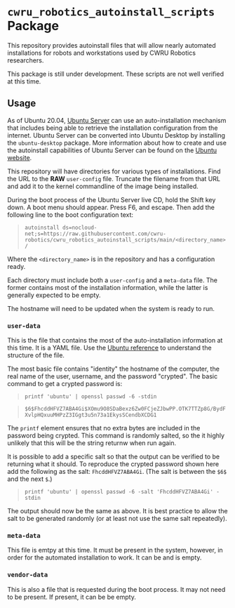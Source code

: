 # `cwru_robotics_autoinstall_scripts` Package

This repository provides autoinstall files that will allow nearly automated installations for robots and workstations used by CWRU Robotics researchers.

This package is still under development.  These scripts are not well verified at this time.

## Usage

As of Ubuntu 20.04, [Ubuntu Server](https://ubuntu.com/download/server) can use an auto-installation mechanism that includes being able to retrieve the installation configuration from the internet.  Ubuntu Server can be converted into Ubuntu Desktop by installing the `ubuntu-desktop` package.  More information about how to create and use the autoinstall capabilities of Ubuntu Server can be found on the [Ubuntu website](https://ubuntu.com/server/docs/install/autoinstall).

This repository will have directories for various types of installations.  Find the URL to the **RAW** `user-config` file.  Truncate the filename from that URL and add it to the kernel commandline of the image being installed.

During the boot process of the Ubuntu Server live CD, hold the Shift key down.  A boot menu should appear.  Press F6, and escape.  Then add the following line to the boot configuration text:

> `autoinstall ds=nocloud-net;s=https://raw.githubusercontent.com/cwru-robotics/cwru_robotics_autoinstall_scripts/main/<directory_name>/` 

Where the `<directory_name>` is in the repository and has a configuration ready.

Each directory must include both a `user-config` and a `meta-data` file.  The former contains most of the installation information, while the latter is generally expected to be empty.

The hostname will need to be updated when the system is ready to run.

### `user-data`

This is the file that contains the most of the auto-installation information at this time.  It is a YAML file.  Use the [Ubuntu reference](https://ubuntu.com/server/docs/install/autoinstall-reference) to understand the structure of the file. 

The most basic file contains "identity" the hostname of the computer, the real name of the user, username, and the password "crypted".  The basic command to get a crypted password is:

> ```printf 'ubuntu' | openssl passwd -6 -stdin```

> `$6$FhcddHFVZ7ABA4Gi$XOmu9O8SDaBexz6Zw0FCjeZJbwPP.OTK7TTZp8G/BydFXvlpHQxuuMHPzZ3IGgt3u5n73a1EkysSCendbXCDG1`

The `printf` element ensures that no extra bytes are included in the password being crypted.  This command is randomly salted, so the it highly unlikely that this will be the string returnw when run again.

It is possible to add a specific salt so that the output can be verified to be returning what it should.  To reproduce the crypted password shown here add the following as the salt: `FhcddHFVZ7ABA4Gi`.  (The salt is between the `$6$` and the next `$`.)

> ```printf 'ubuntu' | openssl passwd -6 -salt 'FhcddHFVZ7ABA4Gi' -stdin```


The output should now be the same as above.  It is best practice to allow the salt to be generated randomly (or at least not use the same salt repeatedly).

### `meta-data`

This file is emtpy at this time.  It must be present in the system, however, in order for the automated installation to work.  It can be and is empty.

### `vendor-data`

This is also a file that is requested during the boot process.  It may not need to be present.  If present, it can be be empty.
